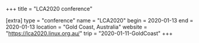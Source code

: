 +++
title = "LCA2020 conference"

[extra]
type = "conference"
name = "LCA2020"
begin = 2020-01-13
end = 2020-01-13
location = "Gold Coast, Australia"
website = "https://lca2020.linux.org.au/"
trip = "2020-01-11-GoldCoast"
+++
